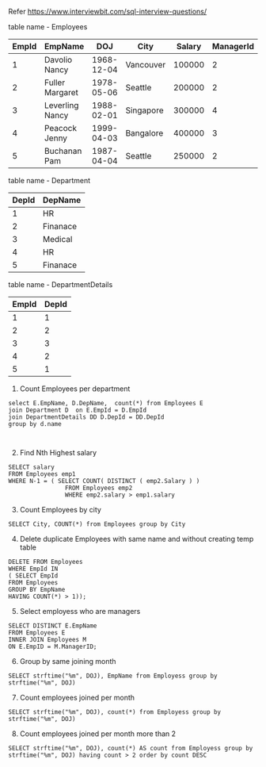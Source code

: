 Refer  https://www.interviewbit.com/sql-interview-questions/

table name - Employees

| EmpId | EmpName | DOJ | City |Salary | ManagerId |
|----|------|-----|--------| -----| ---- |
| 1  | Davolio Nancy | 1968-12-04 | Vancouver | 100000 | 2 |
| 2  | Fuller Margaret | 1978-05-06 | Seattle | 200000 | 2  |
| 3  | Leverling Nancy | 1988-02-01 | Singapore | 300000 | 4 |
| 4  | Peacock Jenny | 1999-04-03 | Bangalore | 400000 | 3 |
| 5  | Buchanan Pam | 1987-04-04 | Seattle | 250000 | 2 |


table name - Department

| DepId | DepName  |
|----|------|
| 1  | HR | 
| 2  | Finanace |
| 3  | Medical | 
| 4  | HR | 
| 5  | Finanace|


table name - DepartmentDetails

| EmpId | DepId  |
|----|------|
| 1  | 1 | 
| 2  | 2 |
| 3  | 3 | 
| 4  | 2 | 
| 5  | 1|



1. Count Employees per department 

```
select E.EmpName, D.DepName,  count(*) from Employees E  
join Department D  on E.EmpId = D.EmpId
join DepartmentDetails DD D.DepId = DD.DepId
group by d.name 

 
```

2. Find Nth Highest salary
```
SELECT salary
FROM Employees emp1
WHERE N-1 = ( SELECT COUNT( DISTINCT ( emp2.Salary ) )
                FROM Employees emp2
                WHERE emp2.salary > emp1.salary
```

3. Count Employees by city 

```
SELECT City, COUNT(*) from Employees group by City

```

4. Delete duplicate Employees with same name and  without creating temp table 

```
DELETE FROM Employees  
WHERE EmpId IN 
( SELECT EmpId 
FROM Employees       
GROUP BY EmpName
HAVING COUNT(*) > 1));

```

5. Select employess who are managers

```
SELECT DISTINCT E.EmpName
FROM Employees E
INNER JOIN Employees M
ON E.EmpID = M.ManagerID;
```

6. Group by same joining month 

```
SELECT strftime("%m", DOJ), EmpName from Employess group by strftime("%m", DOJ)

```

7. Count employees joined per month

```
SELECT strftime("%m", DOJ), count(*) from Employess group by strftime("%m", DOJ)

```

8. Count employees joined per month more than 2

```
SELECT strftime("%m", DOJ), count(*) AS count from Employess group by strftime("%m", DOJ) having count > 2 order by count DESC

```


